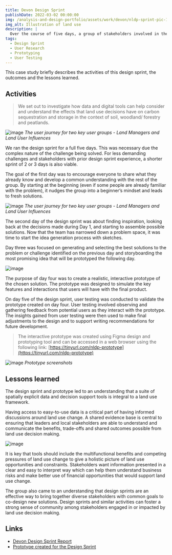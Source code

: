 ```yaml
---
title: Devon Design Sprint 
publishDate: 2022-03-02 00:00:00
img: /analysis-and-design-portfolio/assets/work/devon/nldp-sprint-pic-1.png
img_alt: Illustration of land use
description: |
  Over the course of five days, a group of stakeholders involved in the land use decision-making process in Devon worked together as a team to create a prototype decision support tool aimed at facilitating carbon-focused land use decisions in the rural environment. After the prototype was developed, it was tested by a range of intended users to assess its usability and effectiveness.
tags:
  - Design Sprint
  - User Research
  - Prototyping
  - User Testing
---
```


This case study briefly describes the activities of this design sprint, the outcomes and the lessons learned.

## Activities

> We set out to investigate how data and digital tools can help consider and understand the effects that land use decisions have on carbon sequestration and storage in the context of soil, woodland/ forestry and peatlands.

![image](/analysis-and-design-portfolio/assets/work/devon/nldp-sprint-pic-3.png)
*The user journey for two key user groups - Land Managers and Land User Influences*


We ran the design sprint for a full five days. This was necessary due the complex nature of the challenge being solved. For less demanding challenges and stakeholders with prior design sprint experience, a shorter sprint of 2 or 3 days is also viable.

The goal of the first day was to encourage everyone to share what they already know and develop a common understanding with the rest of the group. By starting at the beginning (even if some people are already familiar with the problem), it nudges the group into a beginner’s mindset and leads to fresh solutions.

![image](/analysis-and-design-portfolio/assets/work/devon/devon-desing-sprint-plan.png)
*The user journey for two key user groups - Land Managers and Land User Influences*

The second day of the design sprint was about finding inspiration, looking back at the decisions made during Day 1, and starting to assemble possible solutions. Now that the team has narrowed down a problem space, it was time to start the idea generation process with sketches.

Day three was focused on generating and selecting the best solutions to the problem or challenge identified on the previous day and storyboarding the most promising idea that will be prototyped the following day.

![image](/analysis-and-design-portfolio/assets/work/devon/nldp-sprint-pic-2.png)

The purpose of day four was to create a realistic, interactive prototype of the chosen solution. The prototype was designed to simulate the key features and interactions that users will have with the final product.

On day five of the design sprint, user testing was conducted to validate the prototype created on day four. User testing involved observing and gathering feedback from potential users as they interact with the prototype. The insights gained from user testing were then used to make final adjustments to the design and to support writing recommendations for future development.

> The interactive prototype was created using Figma design and prototyping tool and can be accessed in a web browser using the following link: [https://tinyurl.com/nldp-prototype](https://tinyurl.com/nldp-prototype)

![image](/analysis-and-design-portfolio/assets/work/devon/nldp-app-scrneehots.png)
*Prototype screenshots*

## Lessons learned

The design sprint and prototype led to an understanding that a suite of spatially explicit data and decision support tools is integral to a land use framework.

Having access to easy-to-use data is a critical part of having informed discussions around land use change. A shared evidence base is central to ensuring that leaders and local stakeholders are able to understand and communicate the benefits, trade-offs and shared outcomes possible from land use decision making.

![image](/analysis-and-design-portfolio/assets/work/devon/nldp-illustration.png)

It is key that tools should include the multifunctional benefits and competing pressures of land use change to give a holistic picture of land use opportunities and constraints. Stakeholders want information presented in a clear and easy to interpret way which can help them understand business risks and make better use of financial opportunities that would support land use change.

The group also came to an understanding that design sprints are an effective way to bring together diverse stakeholders with common goals to co-design new solutions. Design sprints and similar activities can foster a strong sense of community among stakeholders engaged in or impacted by land use decision making.

## Links

* [Devon Design Sprint Report](https://ffcc.co.uk/publications/devon-design-sprint-report)
* [Prototype created for the Design Sprint](https://tinyurl.com/nldp-prototype)


